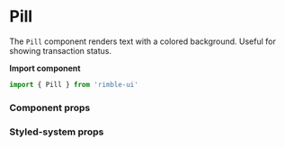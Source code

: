 # Pill
The `Pill` component renders text with a colored background. Useful for showing transaction status.

**Import component**
```jsx
import { Pill } from 'rimble-ui'
```

<!-- STORY -->

### Component props

### Styled-system props
